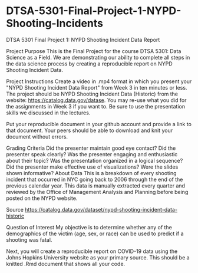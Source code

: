 # DTSA-5301-Final-Project-1-NYPD-Shooting-Incidents
DTSA 5301 Final Project 1: NYPD Shooting Incident Data Report

Project Purpose
This is the Final Project for the course DTSA 5301: Data Science as a Field. We are demonstrating our ability to complete all steps in the data science process by creating a reproducible report on NYPD Shooting Incident Data.

Project Instructions
Create a video in .mp4 format in which you present your "NYPD Shooting Incident Data Report" from Week 3 in ten minutes or less. The project should be NYPD Shooting Incident Data (Historic) from the website: https://catalog.data.gov/datase. You may re-use what you did for the assignments in Week 3 if you want to. Be sure to use the presentation skills we discussed in the lectures.

Put your reproducible document in your github account and provide a link to that document. Your peers should be able to download and knit your document without errors.

Grading Criteria
Did the presenter maintain good eye contact?
Did the presenter speak clearly?
Was the presenter engaging and enthusiastic about their topic?
Was the presentation organized in a logical sequence?
Did the presenter make effective use of visualizations?
Were the slides shown informative?
About Data
This is a breakdown of every shooting incident that occurred in NYC going back to 2006 through the end of the previous calendar year. This data is manually extracted every quarter and reviewed by the Office of Management Analysis and Planning before being posted on the NYPD website.

Source https://catalog.data.gov/dataset/nypd-shooting-incident-data-historic

Question of Interest
My objective is to determine whether any of the demographics of the victim (age, sex, or race) can be used to predict if a shooting was fatal.

Next, you will create a reproducible report on COVID-19 data using the Johns Hopkins University website as your primary source. This should be a knitted .Rmd document that shows all your code.
